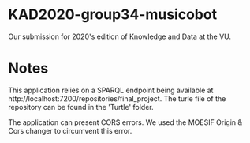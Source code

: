 # KAD2020-group34-musicobot
Our submission for 2020's edition of Knowledge and Data at the VU.


# Notes
This application relies on a SPARQL endpoint being available at http://localhost:7200/repositories/final_project. The turle file of the repository can be found in the 'Turtle' folder. 

The application can present CORS errors. We used the MOESIF Origin & Cors changer to circumvent this error. 
